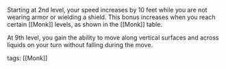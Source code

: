 Starting at 2nd level, your speed increases by 10 feet while you are not wearing armor or wielding a shield. This bonus increases when you reach certain [[Monk]] levels, as shown in the [[Monk]] table.

At 9th level, you gain the ability to move along vertical surfaces and across liquids on your turn without falling during the move.

tags: [[Monk]]